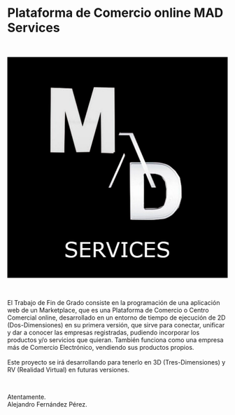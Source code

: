 # Plataforma de Comercio online MAD Services

<br>

![](madservices.png)

<br>

El Trabajo de Fin de Grado consiste en la programación de una aplicación web de un Marketplace, que es una Plataforma de Comercio o Centro Comercial online, desarrollado en un entorno de tiempo de ejecución de 2D (Dos-Dimensiones) en su primera versión, que sirve para conectar, unificar y dar a conocer las empresas registradas, pudiendo incorporar los productos y/o servicios que quieran. También funciona como una empresa más de Comercio Electrónico, vendiendo sus productos propios.
<br>
<br>
Este proyecto se irá desarrollando para tenerlo en 3D (Tres-Dimensiones) y RV (Realidad Virtual) en futuras versiones.

<br>

Atentamente.
<br>
Alejandro Fernández Pérez.
